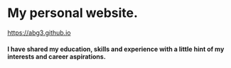 # My personal website. 
https://abg3.github.io

#### I have shared my education, skills and experience with a little hint of my interests and career aspirations. 
